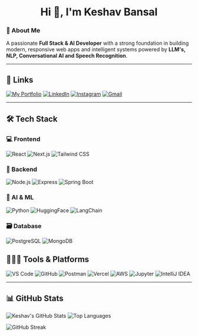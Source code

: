 <h1 align="center">Hi 👋, I'm Keshav Bansal</h1>


### 🚀 About Me  
A passionate **Full Stack & AI Developer** with a strong foundation in building modern, responsive web apps and intelligent systems powered by **LLM's, NLP, Conversational AI and Speech Recognition**.  


---

## 🔗 Links

[![My Portfolio](https://img.shields.io/badge/My%20Portfolio-000000?style=for-the-badge&logo=firefox&logoColor=white)](https://keshav0100.github.io/Portfolio/)
[![LinkedIn](https://img.shields.io/badge/LinkedIn-0077B5?style=for-the-badge&logo=linkedin&logoColor=white)](https://www.linkedin.com/in/keshav-bansal01/)
[![Instagram](https://img.shields.io/badge/Instagram-E4405F?style=for-the-badge&logo=instagram&logoColor=white)](https://instagram.com)
[![Gmail](https://img.shields.io/badge/Gmail-D14836?style=for-the-badge&logo=gmail&logoColor=white)](mailto:bansalkeshav1390@gmail.com)

---

## 🛠️ Tech Stack

### 💻 Frontend
![React](https://img.shields.io/badge/-React-61DAFB?logo=react&logoColor=black&style=flat-square)
![Next.js](https://img.shields.io/badge/-Next.js-000?logo=nextdotjs&logoColor=white&style=flat-square)
![Tailwind CSS](https://img.shields.io/badge/-TailwindCSS-38B2AC?logo=tailwind-css&logoColor=white&style=flat-square)

### 🔧 Backend
![Node.js](https://img.shields.io/badge/-Node.js-339933?logo=nodedotjs&logoColor=white&style=flat-square)
![Express](https://img.shields.io/badge/-Express.js-000000?logo=express&logoColor=white&style=flat-square)
![Spring Boot](https://img.shields.io/badge/-Spring%20Boot-6DB33F?logo=springboot&logoColor=white&style=flat-square)

### 🧠 AI & ML
![Python](https://img.shields.io/badge/-Python-3776AB?logo=python&logoColor=white&style=flat-square)
![HuggingFace](https://img.shields.io/badge/-HuggingFace-FCC624?logo=huggingface&logoColor=black&style=flat-square)
![LangChain](https://img.shields.io/badge/-LangChain-000000?style=flat-square&logo=data:image/svg+xml;base64,PHN2ZyB3aWR0aD0iMTIiIGhlaWdodD0iMTIiIGZpbGw9Im5vbmUiIHZpZXdCb3g9IjAgMCAyNCAyNCI+PC9zdmc+) <!-- Placeholder for LangChain -->

### 🗃️ Database
![PostgreSQL](https://img.shields.io/badge/-PostgreSQL-316192?logo=postgresql&logoColor=white&style=flat-square)
![MongoDB](https://img.shields.io/badge/-MongoDB-47A248?logo=mongodb&logoColor=white&style=flat-square)


## 🧑🏻‍💻 Tools & Platforms

![VS Code](https://img.shields.io/badge/VS%20Code-007ACC?style=for-the-badge&logo=visualstudiocode&logoColor=white)
![GitHub](https://img.shields.io/badge/GitHub-181717?style=for-the-badge&logo=github&logoColor=white)
![Postman](https://img.shields.io/badge/Postman-FF6C37?style=for-the-badge&logo=postman&logoColor=white)
![Vercel](https://img.shields.io/badge/Vercel-000000?style=for-the-badge&logo=vercel&logoColor=white)
![AWS](https://img.shields.io/badge/AWS-232F3E?style=for-the-badge&logo=amazonaws&logoColor=white)
![Jupyter](https://img.shields.io/badge/Jupyter-F37626?style=for-the-badge&logo=jupyter&logoColor=white)
![IntelliJ IDEA](https://img.shields.io/badge/IntelliJ%20IDEA-000000?style=for-the-badge&logo=intellijidea&logoColor=white)


---
## 📊 GitHub Stats  

![Keshav's GitHub Stats](https://github-readme-stats.vercel.app/api?username=keshav0100&show_icons=true&theme=tokyonight&count_private=true&hide=issues)
![Top Languages](https://github-readme-stats.vercel.app/api/top-langs/?username=keshav0100&layout=compact&theme=tokyonight)

![GitHub Streak](https://streak-stats.demolab.com/?user=keshav0100&theme=tokyonight&hide_border=true)

